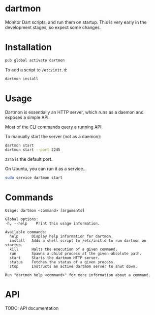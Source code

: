 # dartmon
Monitor Dart scripts, and run them on startup. This is very early in the development stages, so expect some changes.

# Installation
```bash
pub global activate dartmon
```

To add a script to `/etc/init.d`:
```bash
dartmon install
```

# Usage
Dartmon is essentially an HTTP server,
which runs as a daemon and exposes a simple API.

Most of the CLI commands query a running API.

To manually start the server (not as a daemon):
```bash
dartmon start
dartmon start --port 2245
```

`2245` is the default port.

On Ubuntu, you can run it as a service...

```bash
sudo service dartmon start
```

# Commands

```
Usage: dartmon <command> [arguments]

Global options:
-h, --help    Print this usage information.

Available commands:
  help      Display help information for dartmon.
  install   Adds a shell script to /etc/init.d to run dartmon on startup.
  kill      Halts the execution of a given command.
  run       Spawns a child process at the given absolute path.
  start     Starts the dartmon HTTP server.
  status    Fetches the status of a given process.
  stop      Instructs an active dartmon server to shut down.

Run "dartmon help <command>" for more information about a command.
```

# API
TODO: API documentation